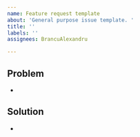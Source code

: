 ```yaml
---
name: Feature request template
about: 'General purpose issue template. '
title: ''
labels: ''
assignees: BrancuAlexandru

---
```


## Problem
- 

## Solution
-
